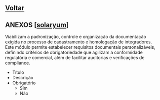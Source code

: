 [Voltar](./00_INDEX.md)
---

## ANEXOS [[solaryum](https://sandbox.solaryum.com.br/fotus-yfe/configuracoes/anexos)]

Viabilizam a padronização, controle e organização da documentação exigida no processo de cadastramento e homologação de
integradores. Este módulo permite estabelecer requisitos documentais personalizáveis, definindo
critérios de obrigatoriedade que agilizam a conformidade regulatória e comercial, além de facilitar auditorias e
verificações de compliance.

- Título
- Descrição
- Obrigatório
    - Sim
    - Não
